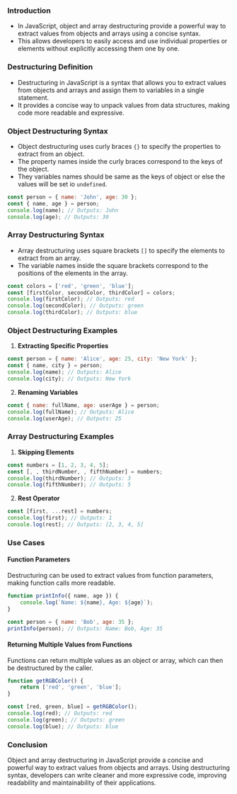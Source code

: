 ### Introduction

- In JavaScript, object and array destructuring provide a powerful way to extract values from objects and arrays using a concise syntax. 
- This allows developers to easily access and use individual properties or elements without explicitly accessing them one by one.
### Destructuring Definition

- Destructuring in JavaScript is a syntax that allows you to extract values from objects and arrays and assign them to variables in a single statement. 
- It provides a concise way to unpack values from data structures, making code more readable and expressive.
### Object Destructuring Syntax

- Object destructuring uses curly braces `{}` to specify the properties to extract from an object. 
- The property names inside the curly braces correspond to the keys of the object.
- They variables names should be same as the keys of object or else the values will be set io `undefined`. 
```javascript
const person = { name: 'John', age: 30 };
const { name, age } = person;
console.log(name); // Outputs: John
console.log(age); // Outputs: 30
```

### Array Destructuring Syntax 

 - Array destructuring uses square brackets `[]` to specify the elements to extract from an array. 
 - The variable names inside the square brackets correspond to the positions of the elements in the array.
```javascript
const colors = ['red', 'green', 'blue'];
const [firstColor, secondColor, thirdColor] = colors;
console.log(firstColor); // Outputs: red
console.log(secondColor); // Outputs: green
console.log(thirdColor); // Outputs: blue
```

### Object Destructuring Examples 

1. **Extracting Specific Properties**
```javascript
const person = { name: 'Alice', age: 25, city: 'New York' };
const { name, city } = person;
console.log(name); // Outputs: Alice
console.log(city); // Outputs: New York
```

2.  **Renaming Variables**
```javascript
const { name: fullName, age: userAge } = person;
console.log(fullName); // Outputs: Alice
console.log(userAge); // Outputs: 25
```

### Array Destructuring Examples 

1. **Skipping Elements**
```javascript
const numbers = [1, 2, 3, 4, 5];
const [, , thirdNumber, , fifthNumber] = numbers;
console.log(thirdNumber); // Outputs: 3
console.log(fifthNumber); // Outputs: 5
```

2.  **Rest Operator**
```javascript
const [first, ...rest] = numbers;
console.log(first); // Outputs: 1
console.log(rest); // Outputs: [2, 3, 4, 5]
```

### Use Cases

#### Function Parameters

Destructuring can be used to extract values from function parameters, making function calls more readable.
```javascript
function printInfo({ name, age }) {
    console.log(`Name: ${name}, Age: ${age}`);
}

const person = { name: 'Bob', age: 35 };
printInfo(person); // Outputs: Name: Bob, Age: 35
```
#### Returning Multiple Values from Functions

Functions can return multiple values as an object or array, which can then be destructured by the caller.
```javascript
function getRGBColor() {
    return ['red', 'green', 'blue'];
}

const [red, green, blue] = getRGBColor();
console.log(red); // Outputs: red
console.log(green); // Outputs: green
console.log(blue); // Outputs: blue
```
### Conclusion

Object and array destructuring in JavaScript provide a concise and powerful way to extract values from objects and arrays. Using destructuring syntax, developers can write cleaner and more expressive code, improving readability and maintainability of their applications. 